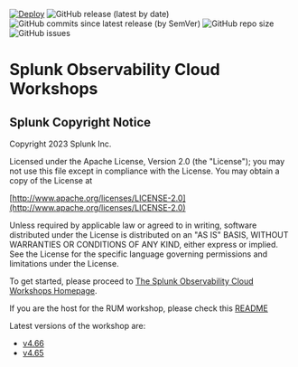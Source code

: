 [![Deploy](https://github.com/splunk/observability-workshop/actions/workflows/deploy.yml/badge.svg)](https://github.com/splunk/observability-workshop/actions/workflows/deploy.yml)
![GitHub release (latest by date)](https://img.shields.io/github/v/tag/splunk/observability-workshop)
![GitHub commits since latest release (by SemVer)](https://img.shields.io/github/commits-since/splunk/observability-workshop/latest)
![GitHub repo size](https://img.shields.io/github/repo-size/splunk/observability-workshop)
![GitHub issues](https://img.shields.io/github/issues/splunk/observability-workshop)

# Splunk Observability Cloud Workshops

## Splunk Copyright Notice

Copyright 2023 Splunk Inc.

Licensed under the Apache License, Version 2.0 (the "License"); you may not use this file except in compliance with the License. You may obtain a copy of the License at

[http://www.apache.org/licenses/LICENSE-2.0](http://www.apache.org/licenses/LICENSE-2.0)

Unless required by applicable law or agreed to in writing, software distributed under the License is distributed on an "AS IS" BASIS, WITHOUT WARRANTIES OR CONDITIONS OF ANY KIND, either express or implied. See the License for the specific language governing permissions and limitations under the License.

To get started, please proceed to [The Splunk Observability Cloud Workshops Homepage](https://splunk.github.io/observability-workshop/latest/).

If you are the host for the RUM workshop, please check this [README](https://github.com/splunk/observability-workshop/blob/main/workshop/apm/README.md)

Latest versions of the workshop are:
- [v4.66](https://splunk.github.io/observability-workshop/v4.66/)
- [v4.65](https://splunk.github.io/observability-workshop/v4.65/)
